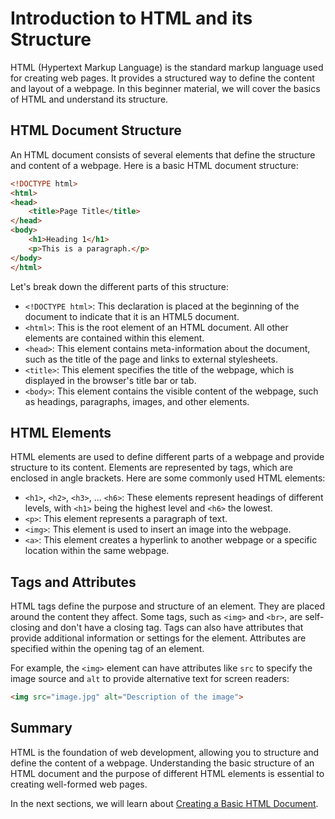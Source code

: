 # Introduction to HTML and its Structure

HTML (Hypertext Markup Language) is the standard markup language used for creating web pages. It provides a structured way to define the content and layout of a webpage. In this beginner material, we will cover the basics of HTML and understand its structure.

## HTML Document Structure

An HTML document consists of several elements that define the structure and content of a webpage. Here is a basic HTML document structure:

```html
<!DOCTYPE html>
<html>
<head>
    <title>Page Title</title>
</head>
<body>
    <h1>Heading 1</h1>
    <p>This is a paragraph.</p>
</body>
</html>
```

Let's break down the different parts of this structure:

- `<!DOCTYPE html>`: This declaration is placed at the beginning of the document to indicate that it is an HTML5 document.
- `<html>`: This is the root element of an HTML document. All other elements are contained within this element.
- `<head>`: This element contains meta-information about the document, such as the title of the page and links to external stylesheets.
- `<title>`: This element specifies the title of the webpage, which is displayed in the browser's title bar or tab.
- `<body>`: This element contains the visible content of the webpage, such as headings, paragraphs, images, and other elements.

## HTML Elements

HTML elements are used to define different parts of a webpage and provide structure to its content. Elements are represented by tags, which are enclosed in angle brackets. Here are some commonly used HTML elements:

- `<h1>`, `<h2>`, `<h3>`, ... `<h6>`: These elements represent headings of different levels, with `<h1>` being the highest level and `<h6>` the lowest.
- `<p>`: This element represents a paragraph of text.
- `<img>`: This element is used to insert an image into the webpage.
- `<a>`: This element creates a hyperlink to another webpage or a specific location within the same webpage.

## Tags and Attributes

HTML tags define the purpose and structure of an element. They are placed around the content they affect. Some tags, such as `<img>` and `<br>`, are self-closing and don't have a closing tag. Tags can also have attributes that provide additional information or settings for the element. Attributes are specified within the opening tag of an element.

For example, the `<img>` element can have attributes like `src` to specify the image source and `alt` to provide alternative text for screen readers:

```html
<img src="image.jpg" alt="Description of the image">
```

## Summary

HTML is the foundation of web development, allowing you to structure and define the content of a webpage. Understanding the basic structure of an HTML document and the purpose of different HTML elements is essential to creating well-formed web pages.

In the next sections, we will learn about [Creating a Basic HTML Document](day02-creating-a-basic-html-document.md).
